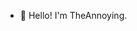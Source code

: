 - 👋 Hello! I'm TheAnnoying.
<!--
**TheAnnoying/TheAnnoying** is a ✨ _special_ ✨ repository because its `README.md` (this file) appears on your GitHub profile.
